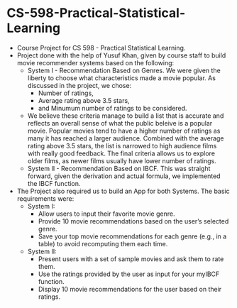 # CS-598-Practical-Statistical-Learning
- Course Project for CS 598 - Practical Statistical Learning.
- Project done with the help of Yusuf Khan, given by course staff to build movie recommender systems based on the following:
  - System I - Recommendation Based on Genres. We were given the liberty to choose what characteristics made a movie popular. As discussed in the project, we chose:
    - Number of ratings,
    - Average rating above 3.5 stars,
    - and Minumum number of ratings to be considered.
  - We believe these criteria manage to build a list that is accurate and reflects an overall sense of what the public beleive is a popular movie. Popular movies tend to have a higher number of ratings as many it has reached
  a larger audience. Combined with the average rating above 3.5 stars, the list is narrowed to high audience films with really good feedback. The final criteria allows us to explore older films, as newer films usually have
  lower number of ratings.
  - System II - Recommendation Based on IBCF. This was straight forward, given the derivation and actual formula, we implemented the IBCF function.
- The Project also required us to build an App for both Systems. The basic requirements were:
  - System I:
    - Allow users to input their favorite movie genre.
    - Provide 10 movie recommendations based on the user’s selected genre.
    - Save your top movie recommendations for each genre (e.g., in a table) to avoid recomputing them each time.
  - System II:
    - Present users with a set of sample movies and ask them to rate them.
    - Use the ratings provided by the user as input for your myIBCF function.
    - Display 10 movie recommendations for the user based on their ratings.
